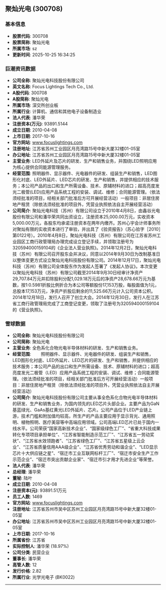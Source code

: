 ## 聚灿光电 (300708)

### 基本信息

- **股票代码**: 300708
- **股票简称**: 聚灿光电
- **所属市场**: sz
- **更新时间**: 2025-10-25 16:34:25

### 巨潮资讯数据

- **公司全称**: 聚灿光电科技股份有限公司
- **英文名称**: Focus Lightings Tech Co., Ltd.
- **A股代码**: 300708
- **A股简称**: 聚灿光电
- **所属市场**: 深交所创业板
- **所属行业**: 计算机、通信和其他电子设备制造业
- **法人代表**: 潘华荣
- **注册资本(万元)**: 93891.5144
- **成立日期**: 2010-04-08
- **上市日期**: 2017-10-16
- **官方网站**: www.focuslightings.com
- **注册地址**: 江苏省苏州工业园区月亮湾路15号中新大厦32楼01-05室
- **办公地址**: 江苏省苏州工业园区月亮湾路15号中新大厦32楼01-05室
- **主营业务**: LED外延片及芯片的研发、生产和销售业务，并围绕LED照明应用为核心提供合同能源管理服务。
- **经营范围**: 照明器件、显示器件、光电器件的研发、组装生产和销售，LED图形化衬底、LED外延片、LED芯片的研发、生产和销售，并提供相应的技术服务；本公司产品的出口和生产所需设备、技术、原辅材料的进口；超高亮度发光二极管(LED)应用产品系统工程的安装、调试、维修；合同能源管理。（依法须经批准的项目，经相关部门批准后方可开展经营活动）一般项目：非居住房地产租赁（除依法须经批准的项目外，凭营业执照依法自主开展经营活动）
- **公司简介**: 聚灿光电科技（苏州）有限公司设立于2010年4月8日，由鑫谷光电股份有限公司和潘华荣共同出资设立，注册资本25,000.00万元，实收资本5,000.00万元，各股东均承诺注册资本在两年内缴齐。苏州心宇会计师事务所对聚灿有限的实收资本进行了审验，并出具了《验资报告》（苏心验字［2010］第0122号）。2010年4月8日，聚灿光电科技（苏州）有限公司在江苏省苏州工业园区工商行政管理局办理完成设立登记手续，并领取注册号为320594000159104的《企业法人营业执照》。2014年12月2日，聚灿光电科技（苏州）有限公司召开股东会并决议，同意以2014年9月30日为改制基准日以整体变更方式设立聚灿光电科技股份有限公司。2014年12月17日，聚灿光电科技（苏州）有限公司全体股东作为发起人签署了《发起人协议》。本次变更以聚灿光电科技（苏州）有限公司截至2014年9月30日经审计净资产29,707.84万元并扣除股利分配1,029.18万元后的净资产28,678.66万元为基数，按1:0.5981折股比例折合为本公司等额股份17,153万股，每股面值为1元，总股本17,153万元，净资产折股后剩余的11,525.66万元计入公司资本公积。2014年12月18日，发行人召开了创立大会。2014年12月30日，发行人在江苏省工商行政管理局完成了工商登记变更，领取了注册号为320594000159104的《营业执照》。

### 雪球数据

- **公司全称**: 聚灿光电科技股份有限公司
- **公司简称**: 聚灿光电
- **主营业务**: 全色系化合物光电半导体材料的研发、生产和销售业务。
- **经营范围**: 　　照明器件、显示器件、光电器件的研发、组装生产和销售，LED图形化衬底、LED外延片、LED芯片的研发、生产和销售，并提供相应的技术服务；本公司产品的出口和生产所需设备、技术、原辅材料的进口；超高亮度发光二极管（LED）应用产品系统工程的安装、调试、维修；合同能源管理。（依法须经批准的项目，经相关部门批准后方可开展经营活动）一般项目：非居住房地产租赁（除依法须经批准的项目外，凭营业执照依法自主开展经营活动）
- **公司简介**: 聚灿光电科技股份有限公司主要从事全色系化合物光电半导体材料的研发、生产和销售业务，为国内领先的LED芯片头部企业。主要产品为GaN基蓝绿光、GaAs基红黄光LED外延片、芯片。公司产品位于LED产业链上游，技术门槛和附加值均较高，所生产的产品主要应用于显示背光、通用照明、植物照明、医疗美容等中高端应用领域。公司高端LED芯片已处于国内一线水平。公司荣获“国家高新技术企业”、“国家级绿色工厂”、“省重大科技成果转化专项项目承担单位”、“江苏省智能制造示范工厂”、“江苏省五一劳动奖状”、“江苏省水效领跑者”、“江苏省绿色工厂”、“江苏省五星级上云企业”、“江苏省质量信用AAA级企业”、“江苏省优秀劳动和谐企业”、“LED显示芯片十大供应链之星”、“宿迁市工业互联网标杆工厂”、“宿迁市安全生产工作示范企业”、“宿迁市突出贡献企业家”、“宿迁市引才用才先进企业”等荣誉。
- **法人代表**: 潘华荣
- **总经理**: 潘华荣
- **董秘**: 陆叶
- **成立日期**: 2010-04-08
- **注册资本(元)**: 93891.51万元
- **员工人数**: 1469
- **官方网站**: www.focuslightings.com
- **注册地址**: 江苏省苏州市吴中区苏州工业园区月亮湾路15号中新大厦32楼01-05室
- **办公地址**: 江苏省苏州市吴中区苏州工业园区月亮湾路15号中新大厦32楼01-05室
- **上市日期**: 2017-10-16
- **所属省份**: 江苏省
- **实际控制人**: 潘华荣 (18.97%)
- **公司分类**: 民营企业
- **董事长**: 潘华荣
- **高管人数**: 12
- **发行价格**: 2.82
- **所属行业**: 光学光电子 (BK0022)

---